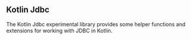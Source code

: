 ## Kotlin Jdbc

The Kotlin Jdbc experimental library provides some helper functions and extensions for working with JDBC in Kotlin.

